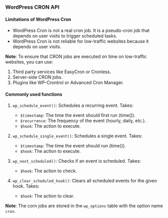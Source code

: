 ### WordPress CRON API

#### Limitations of WordPress Cron

- WordPress Cron is not a real cron job. It is a pseudo-cron job that depends on user visits to trigger scheduled tasks.
- WordPress Cron is not reliable for low-traffic websites because it depends on user visits.

**Note**: To ensure that CRON jobs are executed on time on low-traffic websites, you can use:
1. Third party services like EasyCron or Cronless.
2. Server-side CRON jobs.
3. Plugins like WP-Crontrol or Advanced Cron Manager.

#### Commonly used functions

1. `wp_schedule_event()`: Schedules a recurring event. Takes:
    - `$timestamp`: The time the event should first run (time()).
    - `$recurrence`: The frequency of the event (hourly, daily, etc.).
    - `$hook`: The action to execute.

2. `wp_schedule_single_event()`: Schedules a single event. Takes:
    - `$timestamp`: The time the event should run (time()).
    - `$hook`: The action to execute.

3. `wp_next_scheduled()`: Checks if an event is scheduled. Takes:
    - `$hook`: The action to check.

4. `wp_clear_scheduled_hook()`: Clears all scheduled events for the given hook. Takes:
    - `$hook`: The action to clear.

**Note**: The corn jobs are stored in the `wp_options` table with the option name `cron`.